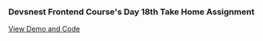 ### Devsnest Frontend Course's Day 18th Take Home Assignment

[View Demo and Code](https://githubbox.com/seebham/Devsnest_Frontend_Projects/tree/master/Day_018)
